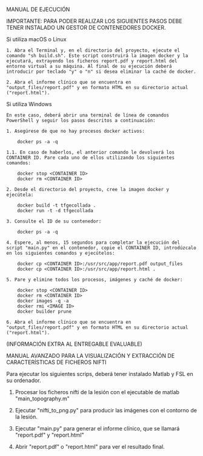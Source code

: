MANUAL DE EJECUCIÓN

IMPORTANTE: PARA PODER REALIZAR LOS SIGUIENTES PASOS DEBE TENER INSTALADO UN GESTOR DE CONTENEDORES DOCKER.

Si utiliza macOS o Linux

	1. Abra el Terminal y, en el directorio del proyecto, ejecute el comando "sh build.sh". Este script construirá la imagen docker y la ejecutará, extrayendo los ficheros report.pdf y report.html del entorno virtual a su máquina. Al final de su ejecución deberá introducir por teclado "y" o "n" si desea eliminar la caché de docker.

	2. Abra el informe clínico que se encuentra en "output_files/report.pdf" y en formato HTML en su directorio actual ("report.html").

Si utiliza Windows

	En este caso, deberá abrir una terminal de línea de comandos PowerShell y seguir los pasos descritos a continuación:

	1. Asegúrese de que no hay procesos docker activos:

		docker ps -a -q

	1.1. En caso de haberlos, el anterior comando le devolverá los CONTAINER ID. Pare cada uno de ellos utilizando los siguientes comandos:

		docker stop <CONTAINER ID>
		docker rm <CONTAINER ID>

	2. Desde el directorio del proyecto, cree la imagen docker y ejecútela:

		docker build -t tfgecollada .
		docker run -t -d tfgecollada

	3. Consulte el ID de su contenedor:

		docker ps -a -q

	4. Espere, al menos, 15 segundos para completar la ejecución del script "main.py" en el contenedor, copie el CONTAINER ID, introdúzcalo en los siguientes comandos y ejecútelos:

		docker cp <CONTAINER ID>:/usr/src/app/report.pdf output_files
		docker cp <CONTAINER ID>:/usr/src/app/report.html .

	5. Pare y elimine todos los procesos, imágenes y caché de docker:

		docker stop <CONTAINER ID>
		docker rm <CONTAINER ID>
		docker images -q -a
		docker rmi <IMAGE ID>
		docker builder prune

	6. Abra el informe clínico que se encuentra en "output_files/report.pdf" y en formato HTML en su directorio actual ("report.html").


(INFORMACIÓN EXTRA AL ENTREGABLE EVALUABLE)

MANUAL AVANZADO PARA LA VISUALIZACIÓN Y EXTRACCIÓN DE CARACTERÍSTICAS DE FICHEROS NIFTI

Para ejecutar los siguientes scrips, deberá tener instalado Matlab y FSL en su ordenador.

1. Procesar los ficheros nifti de la lesión con el ejecutable de matlab "main_topography.m"

2. Ejecutar "nifti_to_png.py" para producir las imágenes con el contorno de la lesión.

3. Ejecutar "main.py" para generar el informe clínico, que se llamará "report.pdf" y "report.html"

4. Abrir "report.pdf" o "report.html" para ver el resultado final.

